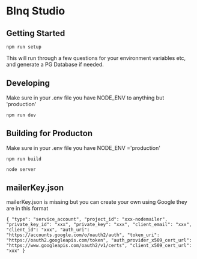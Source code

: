 # Blnq Studio

## Getting Started

`npm run setup`

This will run through a few questions for your environment variables etc, and generate a PG Database if needed.

## Developing

Make sure in your .env file you have NODE_ENV to anything but 'production'

`npm run dev`

## Building for Producton

Make sure in your .env file you have NODE_ENV ='production'

`npm run build`

`node server`

## mailerKey.json

mailerKey.json is missing but you can create your own using Google they are in this format

`{ "type": "service_account", "project_id": "xxx-nodemailer", "private_key_id": "xxx", "private_key": "xxx", "client_email": "xxx", "client_id": "xxx", "auth_uri": "https://accounts.google.com/o/oauth2/auth", "token_uri": "https://oauth2.googleapis.com/token", "auth_provider_x509_cert_url": "https://www.googleapis.com/oauth2/v1/certs", "client_x509_cert_url": "xxx" }`
